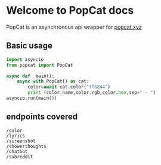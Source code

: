 # Welcome to PopCat docs

PopCat is an asynchronous api wrapper for [popcat.xyz](https://popcat.xyz/api)

## Basic usage
```python
import asyncio
from popcat import PopCat

async def  main():
    async with PopCat() as cat:
        color=await cat.color("ff8844")
        print (color.name,color.rgb,color.hex,sep=" - ")
asyncio.run(main())
```
## endpoints covered
```
/color
/lyrics
/screenshot
/showerthoughts
/chatbot
/subreddit
```

